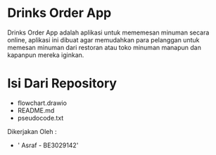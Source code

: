 # Drinks Order App

Drinks Order App adalah aplikasi untuk mememesan minuman secara online, aplikasi ini dibuat agar memudahkan
para pelanggan untuk memesan minuman dari restoran atau toko minuman manapun dan kapanpun mereka iginkan.

# Isi Dari Repository
- flowchart.drawio
- README.md
- pseudocode.txt

Dikerjakan Oleh :
- ' Asraf - BE3029142'